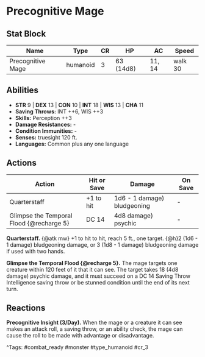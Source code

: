 # Precognitive Mage

## Stat Block

| Name | Type | CR | HP | AC | Speed |
|------|------|----|----|----|-------|
| Precognitive Mage | humanoid | 3 | 63 (14d8) | 11, 14 | walk 30 |

## Abilities

- **STR** 9 | **DEX** 13 | **CON** 10 | **INT** 18 | **WIS** 13 | **CHA** 11
- **Saving Throws:** INT ++6, WIS ++3  
- **Skills:** Perception ++3  
- **Damage Resistances:** -  
- **Condition Immunities:** -  
- **Senses:** truesight 120 ft.  
- **Languages:** Common plus any one language


## Actions

| Action | Hit or Save | Damage | On Save |
|--------|--------------|--------|----------|
| Quarterstaff | +1 to hit | 1d6 - 1 damage) bludgeoning | - |
| Glimpse the Temporal Flood {@recharge 5} | DC 14 | 4d8 damage) psychic | - |

**Quarterstaff.** {@atk mw} +1 to hit to hit, reach 5 ft., one target. {@h}2 (1d6 - 1 damage) bludgeoning damage, or 3 (1d8 - 1 damage) bludgeoning damage if used with two hands.

**Glimpse the Temporal Flood {@recharge 5}.** The mage targets one creature within 120 feet of it that it can see. The target takes 18 (4d8 damage) psychic damage, and it must succeed on a DC 14 Saving Throw Intelligence saving throw or be stunned condition until the end of its next turn.

## Reactions

**Precognitive Insight (3/Day).** When the mage or a creature it can see makes an attack roll, a saving throw, or an ability check, the mage can cause the roll to be made with advantage or disadvantage.



^Tags: #combat_ready #monster #type_humanoid #cr_3